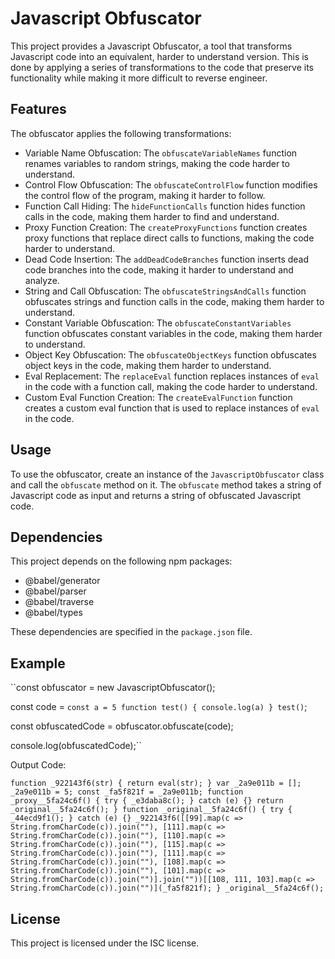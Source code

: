 # Javascript Obfuscator

This project provides a Javascript Obfuscator, a tool that transforms Javascript code into an equivalent, harder to understand version. This is done by applying a series of transformations to the code that preserve its functionality while making it more difficult to reverse engineer.

## Features

The obfuscator applies the following transformations:

- Variable Name Obfuscation: The `obfuscateVariableNames` function renames variables to random strings, making the code harder to understand.
- Control Flow Obfuscation: The `obfuscateControlFlow` function modifies the control flow of the program, making it harder to follow.
- Function Call Hiding: The `hideFunctionCalls` function hides function calls in the code, making them harder to find and understand.
- Proxy Function Creation: The `createProxyFunctions` function creates proxy functions that replace direct calls to functions, making the code harder to understand.
- Dead Code Insertion: The `addDeadCodeBranches` function inserts dead code branches into the code, making it harder to understand and analyze.
- String and Call Obfuscation: The `obfuscateStringsAndCalls` function obfuscates strings and function calls in the code, making them harder to understand.
- Constant Variable Obfuscation: The `obfuscateConstantVariables` function obfuscates constant variables in the code, making them harder to understand.
- Object Key Obfuscation: The `obfuscateObjectKeys` function obfuscates object keys in the code, making them harder to understand.
- Eval Replacement: The `replaceEval` function replaces instances of `eval` in the code with a function call, making the code harder to understand.
- Custom Eval Function Creation: The `createEvalFunction` function creates a custom eval function that is used to replace instances of `eval` in the code.

## Usage

To use the obfuscator, create an instance of the `JavascriptObfuscator` class and call the `obfuscate` method on it. The `obfuscate` method takes a string of Javascript code as input and returns a string of obfuscated Javascript code.

## Dependencies

This project depends on the following npm packages:

- @babel/generator
- @babel/parser
- @babel/traverse
- @babel/types

These dependencies are specified in the `package.json` file.

## Example

``const obfuscator = new JavascriptObfuscator();

const code = `
const a = 5
    function test() {
        console.log(a)
    }
    test()
`;

const obfuscatedCode = obfuscator.obfuscate(code);

console.log(obfuscatedCode);``

Output Code:

`function _922143f6(str) {
  return eval(str);
}
var _2a9e011b = [];
_2a9e011b = 5;
const _fa5f821f = _2a9e011b;
function _proxy__5fa24c6f() {
  try {
    _e3daba8c();
  } catch (e) {}
  return _original__5fa24c6f();
}
function _original__5fa24c6f() {
  try {
    _44ecd9f1();
  } catch (e) {}
  _922143f6([[99].map(c => String.fromCharCode(c)).join(""), [111].map(c => String.fromCharCode(c)).join(""), [110].map(c => String.fromCharCode(c)).join(""), [115].map(c => String.fromCharCode(c)).join(""), [111].map(c => String.fromCharCode(c)).join(""), [108].map(c => String.fromCharCode(c)).join(""), [101].map(c => String.fromCharCode(c)).join("")].join(""))[[108, 111, 103].map(c => String.fromCharCode(c)).join("")](_fa5f821f);
}
_original__5fa24c6f();`


## License

This project is licensed under the ISC license.